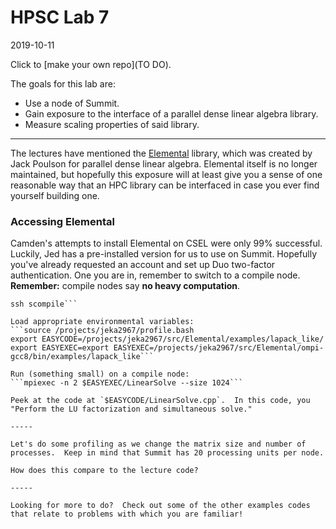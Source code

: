 # HPSC Lab 7
2019-10-11

Click to [make your own repo](TO DO).

The goals for this lab are:
* Use a node of Summit.
* Gain exposure to the interface of a parallel dense linear algebra library.
* Measure scaling properties of said library.

-----

The lectures have mentioned the [Elemental](https://github.com/elemental/Elemental) library, which was created by Jack Poulson for parallel dense linear algebra.  Elemental itself is no longer maintained, but hopefully this exposure will at least give you a sense of one reasonable way that an HPC library can be interfaced in case you ever find yourself building one.

### Accessing Elemental

Camden's attempts to install Elemental on CSEL were only 99% successful.  Luckily, Jed has a pre-installed version for us to use on Summit.  Hopefully you've already requested an account and set up Duo two-factor authentication.  One you are in, remember to switch to a compile node.  **Remember:** compile nodes say **no heavy computation**.
```ssh [identikey]@login.rc.colorado.edu
ssh scompile```

Load appropriate environmental variables:
```source /projects/jeka2967/profile.bash
export EASYCODE=/projects/jeka2967/src/Elemental/examples/lapack_like/
export EASYEXEC=export EASYEXEC=/projects/jeka2967/src/Elemental/ompi-gcc8/bin/examples/lapack_like```

Run (something small) on a compile node:
```mpiexec -n 2 $EASYEXEC/LinearSolve --size 1024```

Peek at the code at `$EASYCODE/LinearSolve.cpp`.  In this code, you "Perform the LU factorization and simultaneous solve."

-----

Let's do some profiling as we change the matrix size and number of processes.  Keep in mind that Summit has 20 processing units per node.

How does this compare to the lecture code?

-----

Looking for more to do?  Check out some of the other examples codes that relate to problems with which you are familiar!